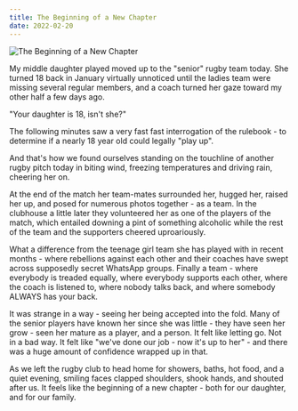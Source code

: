 ```yaml
---
title: The Beginning of a New Chapter
date: 2022-02-20
---
```


![The Beginning of a New Chapter](https://source.unsplash.com/2aFp6EWWs58/1600x900)

My middle daughter played moved up to the "senior" rugby team today. She turned 18 back in January virtually unnoticed until the ladies team were missing several regular members, and a coach turned her gaze toward my other half a few days ago.

"Your daughter is 18, isn't she?"

The following minutes saw a very fast fast interrogation of the rulebook - to determine if a nearly 18 year old could legally "play up".

And that's how we found ourselves standing on the touchline of another rugby pitch today in biting wind, freezing temperatures and driving rain, cheering her on.

At the end of the match her team-mates surrounded her, hugged her, raised her up, and posed for numerous photos together - as a team. In the clubhouse a little later they volunteered her as one of the players of the match, which entailed downing a pint of something alcoholic while the rest of the team and the supporters cheered uproariously.

What a difference from the teenage girl team she has played with in recent months - where rebellions against each other and their coaches have swept across supposedly secret WhatsApp groups. Finally a team - where everybody is treaded equally, where everybody supports each other, where the coach is listened to, where nobody talks back, and where somebody ALWAYS has your back.

It was strange in a way - seeing her being accepted into the fold. Many of the senior players have known her since she was little - they have seen her grow - seen her mature as a player, and a person. It felt like letting go. Not in a bad way. It felt like "we've done our job - now it's up to her" - and there was a huge amount of confidence wrapped up in that.

As we left the rugby club to head home for showers, baths, hot food, and a quiet evening, smiling faces clapped shoulders, shook hands, and shouted after us. It feels like the beginning of a new chapter - both for our daughter, and for our family.